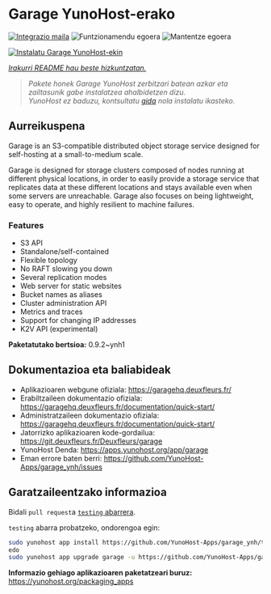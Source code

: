<!--
Ohart ongi: README hau automatikoki sortu da <https://github.com/YunoHost/apps/tree/master/tools/readme_generator>ri esker
EZ editatu eskuz.
-->

# Garage YunoHost-erako

[![Integrazio maila](https://dash.yunohost.org/integration/garage.svg)](https://dash.yunohost.org/appci/app/garage) ![Funtzionamendu egoera](https://ci-apps.yunohost.org/ci/badges/garage.status.svg) ![Mantentze egoera](https://ci-apps.yunohost.org/ci/badges/garage.maintain.svg)

[![Instalatu Garage YunoHost-ekin](https://install-app.yunohost.org/install-with-yunohost.svg)](https://install-app.yunohost.org/?app=garage)

*[Irakurri README hau beste hizkuntzatan.](./ALL_README.md)*

> *Pakete honek Garage YunoHost zerbitzari batean azkar eta zailtasunik gabe instalatzea ahalbidetzen dizu.*  
> *YunoHost ez baduzu, kontsultatu [gida](https://yunohost.org/install) nola instalatu ikasteko.*

## Aurreikuspena

Garage is an S3-compatible distributed object storage service designed for self-hosting at a small-to-medium scale.

Garage is designed for storage clusters composed of nodes running at different physical locations, in order to easily provide a storage service that replicates data at these different locations and stays available even when some servers are unreachable. Garage also focuses on being lightweight, easy to operate, and highly resilient to machine failures.

### Features

- S3 API
- Standalone/self-contained
- Flexible topology
- No RAFT slowing you down
- Several replication modes
- Web server for static websites
- Bucket names as aliases
- Cluster administration API
- Metrics and traces
- Support for changing IP addresses
- K2V API (experimental)


**Paketatutako bertsioa:** 0.9.2~ynh1
## Dokumentazioa eta baliabideak

- Aplikazioaren webgune ofiziala: <https://garagehq.deuxfleurs.fr/>
- Erabiltzaileen dokumentazio ofiziala: <https://garagehq.deuxfleurs.fr/documentation/quick-start/>
- Administratzaileen dokumentazio ofiziala: <https://garagehq.deuxfleurs.fr/documentation/quick-start/>
- Jatorrizko aplikazioaren kode-gordailua: <https://git.deuxfleurs.fr/Deuxfleurs/garage>
- YunoHost Denda: <https://apps.yunohost.org/app/garage>
- Eman errore baten berri: <https://github.com/YunoHost-Apps/garage_ynh/issues>

## Garatzaileentzako informazioa

Bidali `pull request`a [`testing` abarrera](https://github.com/YunoHost-Apps/garage_ynh/tree/testing).

`testing` abarra probatzeko, ondorengoa egin:

```bash
sudo yunohost app install https://github.com/YunoHost-Apps/garage_ynh/tree/testing --debug
edo
sudo yunohost app upgrade garage -u https://github.com/YunoHost-Apps/garage_ynh/tree/testing --debug
```

**Informazio gehiago aplikazioaren paketatzeari buruz:** <https://yunohost.org/packaging_apps>
